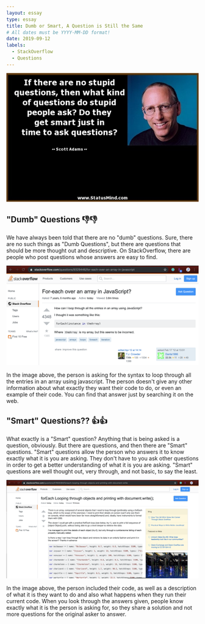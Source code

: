 ```yaml
---
layout: essay
type: essay
title: Dumb or Smart, A Question is Still the Same
# All dates must be YYYY-MM-DD format!
date: 2019-09-12
labels:
  - StackOverflow
  - Questions
---
```


<img class="ui medium align: center image" src="../images/questionmeme.jpg">

## "Dumb" Questions 👎👎

We have always been told that there are no "dumb" questions. Sure, there are no such things as "Dumb Questions", but there are questions that should be more thought out and descriptive. On StackOverflow, there are people who post questions whose answers are easy to find. 

<img class="ui medium align: center image" src="../images/dumbQuestion.png">

In the image above, the person is asking for the syntax to loop through all the entries in an array using javascript. The person doesn't give any other information about what exactly they want their code to do, or even an example of their code. You can find that answer just by searching it on the web. 

## "Smart" Questions??  👍👍

What exactly is a "Smart" question? Anything that is being asked is a question, obviously. But there are questions, and then there are "Smart" questions. "Smart" questions allow the person who answers it to know exactly what it is you are asking. They don't have to you ask other questions in order to get a better understanding of what it is you are asking. "Smart" questions are well thought out, very through, and not basic, to say the least.

<img class="ui medium align: center image" src="../images/smartQuestion.png">

In the image above, the person included their code, as well as a description of what it is they want to do and also what happens when they run their current code. When you look through the answers given, people know exactly what it is the person is asking for, so they share a solution and not more questions for the original asker to answer.
